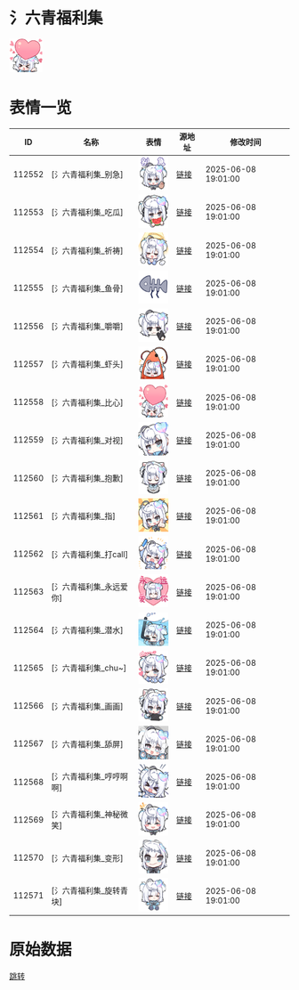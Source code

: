 # 氵六青福利集

<img src="./cover.png" height="60" alt="cover" />

# 表情一览

|ID|名称|表情|源地址|修改时间|
|----|----|----|----|----|
|112552|[氵六青福利集_别急]|<img src="./pic/112552_%5B氵六青福利集_别急%5D.png" height="60" alt="别急"/>|[链接](https://i0.hdslb.com/bfs/garb/f0e96e4d9dd56c3d22650089f905ddfc97fdb3c3.png)|2025-06-08 19:01:00|
|112553|[氵六青福利集_吃瓜]|<img src="./pic/112553_%5B氵六青福利集_吃瓜%5D.png" height="60" alt="吃瓜"/>|[链接](https://i0.hdslb.com/bfs/garb/b8f3244b95a19dcff2d1e49b0fbc173bb309316e.png)|2025-06-08 19:01:00|
|112554|[氵六青福利集_祈祷]|<img src="./pic/112554_%5B氵六青福利集_祈祷%5D.png" height="60" alt="祈祷"/>|[链接](https://i0.hdslb.com/bfs/garb/1909bff4be4f2572d6802f2037346afaba3092a4.png)|2025-06-08 19:01:00|
|112555|[氵六青福利集_鱼骨]|<img src="./pic/112555_%5B氵六青福利集_鱼骨%5D.png" height="60" alt="鱼骨"/>|[链接](https://i0.hdslb.com/bfs/garb/796989699ca812e8e8ec3dc771856ed085d33a07.png)|2025-06-08 19:01:00|
|112556|[氵六青福利集_嚼嚼]|<img src="./pic/112556_%5B氵六青福利集_嚼嚼%5D.png" height="60" alt="嚼嚼"/>|[链接](https://i0.hdslb.com/bfs/garb/b571eee4e826244c0322943a9f9adb468307f3aa.png)|2025-06-08 19:01:00|
|112557|[氵六青福利集_虾头]|<img src="./pic/112557_%5B氵六青福利集_虾头%5D.png" height="60" alt="虾头"/>|[链接](https://i0.hdslb.com/bfs/garb/41f5b408730b146226168ead7306cf612bcf9495.png)|2025-06-08 19:01:00|
|112558|[氵六青福利集_比心]|<img src="./pic/112558_%5B氵六青福利集_比心%5D.png" height="60" alt="比心"/>|[链接](https://i0.hdslb.com/bfs/garb/31fbfc9a58085c0cbe6b694390d10f79bfca96d5.png)|2025-06-08 19:01:00|
|112559|[氵六青福利集_对视]|<img src="./pic/112559_%5B氵六青福利集_对视%5D.png" height="60" alt="对视"/>|[链接](https://i0.hdslb.com/bfs/garb/e211fa0ad982120fdcd73f67fe9c70e5bcad4acc.png)|2025-06-08 19:01:00|
|112560|[氵六青福利集_抱歉]|<img src="./pic/112560_%5B氵六青福利集_抱歉%5D.png" height="60" alt="抱歉"/>|[链接](https://i0.hdslb.com/bfs/garb/763a34d7fcdaabce7678106d099cb89b0c5d71fe.png)|2025-06-08 19:01:00|
|112561|[氵六青福利集_指]|<img src="./pic/112561_%5B氵六青福利集_指%5D.png" height="60" alt="指"/>|[链接](https://i0.hdslb.com/bfs/garb/3f118ff006c985bddaf054fe70b1dc925974d614.png)|2025-06-08 19:01:00|
|112562|[氵六青福利集_打call]|<img src="./pic/112562_%5B氵六青福利集_打call%5D.png" height="60" alt="打call"/>|[链接](https://i0.hdslb.com/bfs/garb/cf5a748f4d3d362fa1f96a8beab853d586a48367.png)|2025-06-08 19:01:00|
|112563|[氵六青福利集_永远爱你]|<img src="./pic/112563_%5B氵六青福利集_永远爱你%5D.png" height="60" alt="永远爱你"/>|[链接](https://i0.hdslb.com/bfs/garb/e5de84da272dae0b189cb935e7dc1fd27ade44f0.png)|2025-06-08 19:01:00|
|112564|[氵六青福利集_潜水]|<img src="./pic/112564_%5B氵六青福利集_潜水%5D.png" height="60" alt="潜水"/>|[链接](https://i0.hdslb.com/bfs/garb/3c603002662f79c0c68f05d54b3da4b077441c38.png)|2025-06-08 19:01:00|
|112565|[氵六青福利集_chu~]|<img src="./pic/112565_%5B氵六青福利集_chu~%5D.png" height="60" alt="chu~"/>|[链接](https://i0.hdslb.com/bfs/garb/8a9765a095707cd187486c2844b8b9122866ddc3.png)|2025-06-08 19:01:00|
|112566|[氵六青福利集_画画]|<img src="./pic/112566_%5B氵六青福利集_画画%5D.png" height="60" alt="画画"/>|[链接](https://i0.hdslb.com/bfs/garb/6c46497861173b8621dc12c278d8d7bcd85f29ed.png)|2025-06-08 19:01:00|
|112567|[氵六青福利集_舔屏]|<img src="./pic/112567_%5B氵六青福利集_舔屏%5D.png" height="60" alt="舔屏"/>|[链接](https://i0.hdslb.com/bfs/garb/087e71166ccae09fb84de0116e82036279108b8c.png)|2025-06-08 19:01:00|
|112568|[氵六青福利集_哼哼啊啊]|<img src="./pic/112568_%5B氵六青福利集_哼哼啊啊%5D.png" height="60" alt="哼哼啊啊"/>|[链接](https://i0.hdslb.com/bfs/garb/5cb3791af5cd1e9a896635137da6a037f932f489.png)|2025-06-08 19:01:00|
|112569|[氵六青福利集_神秘微笑]|<img src="./pic/112569_%5B氵六青福利集_神秘微笑%5D.png" height="60" alt="神秘微笑"/>|[链接](https://i0.hdslb.com/bfs/garb/d1b6d1598b7f025077c0be69ad9440ff7ba2c731.png)|2025-06-08 19:01:00|
|112570|[氵六青福利集_变形]|<img src="./pic/112570_%5B氵六青福利集_变形%5D.png" height="60" alt="变形"/>|[链接](https://i0.hdslb.com/bfs/garb/2abd0db9c2ce57d38c8779e6cb23243ae2231140.png)|2025-06-08 19:01:00|
|112571|[氵六青福利集_旋转青块]|<img src="./pic/112571_%5B氵六青福利集_旋转青块%5D.png" height="60" alt="旋转青块"/>|[链接](https://i0.hdslb.com/bfs/garb/bd69f7c3576da6a736de0831536780d4e93b0232.png)|2025-06-08 19:01:00|

# 原始数据

[跳转](./raw.json)


